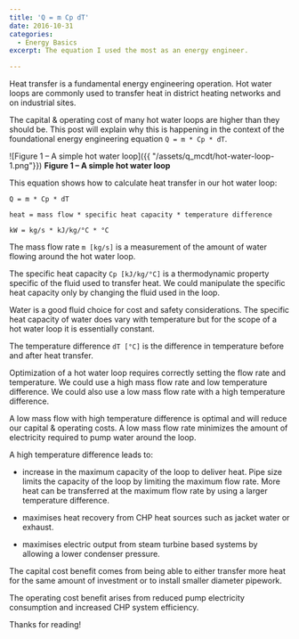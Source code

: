 ```yaml
---
title: 'Q = m Cp dT'
date: 2016-10-31
categories:
  - Energy Basics
excerpt: The equation I used the most as an energy engineer.

---
```

Heat transfer is a fundamental energy engineering operation.  Hot water loops are commonly used to transfer heat in district heating networks and on industrial sites.  

The capital & operating cost of many hot water loops are higher than they should be.  This post will explain why this is happening in the context of the foundational energy engineering equation `Q = m * Cp * dT`.

![Figure 1 – A simple hot water loop]({{ "/assets/q_mcdt/hot-water-loop-1.png"}})
**Figure 1 – A simple hot water loop**

This equation shows how to calculate heat transfer in our hot water loop:
```
Q = m * Cp * dT

heat = mass flow * specific heat capacity * temperature difference

kW = kg/s * kJ/kg/°C * °C
```
The mass flow rate `m [kg/s]` is a measurement of the amount of water flowing around the hot water loop.

The specific heat capacity `Cp [kJ/kg/°C]` is a thermodynamic property specific of the fluid used to transfer heat. We could manipulate the specific heat capacity only by changing the fluid used in the loop.  

Water is a good fluid choice for cost and safety considerations.  The specific heat capacity of water does vary with temperature but for the scope of a hot water loop it is essentially constant.

The temperature difference `dT [°C]` is the difference in temperature before and after heat transfer.

Optimization of a hot water loop requires correctly setting the flow rate and temperature.  We could use a high mass flow rate and low temperature difference.  We could also use a low mass flow rate with a high temperature difference.

A low mass flow with high temperature difference is optimal and will reduce our capital  & operating costs.   A low mass flow rate minimizes the amount of electricity required to pump water around the loop.

A high temperature difference leads to:

- increase in the maximum capacity of the loop to deliver heat.  Pipe size limits the capacity of the loop by limiting the maximum flow rate.  More heat can be transferred at the maximum flow rate by using a larger temperature difference.

- maximises heat recovery from CHP heat sources such as jacket water or exhaust.

- maximises electric output from steam turbine based systems by allowing a lower condenser pressure.

The capital cost benefit comes from being able to either transfer more heat for the same amount of investment or to install smaller diameter pipework.

The operating cost benefit arises from reduced pump electricity consumption and increased CHP system efficiency.

Thanks for reading!
